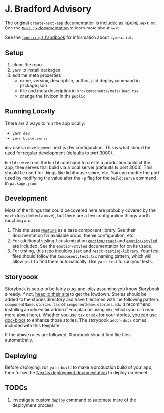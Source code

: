 # J. Bradford Advisory

The original `create-next-app` documentation is included as `README.next.md`.
See the [`Next.js` documentation](https://nextjs.org/docs/getting-started) to learn more about `next`.

See the [`typescript` handbook](https://www.typescriptlang.org/docs/handbook/2/basic-types.html) for information about `typescript`.

## Setup

1. clone the repo
1. `yarn` to install packages
1. edit the meta properties
   - name, version, description, author, and deploy command in package.json
   - title and meta description in `src/components/meta/Head.tsx`
   - change the favicon in the `public`

## Running Locally

There are 2 ways to run the app locally:

- `yarn dev`
- `yarn build:serve`

`dev` uses a `development` next.js dev configuration. This is what should be used for regular development (defaults to port 3000).

`build:serve` runs the `build` command to create a production build of the app, then serves that build via a local server (defaults to port 3003). This should be used for things like lighthouse score, etc. You can modify the port used by modifying the value after the `-p` flag for the `build:serve` command in `package.json`.

## Development

Most of the things that could be covered here are probably covered by the `next` docs (linked above), but there are a few configuration things worth touching on:

1. This site uses [`Mantine`](https://mantine.dev/) as a base component library. See their documentation for available props, theme configuration, etc.
2. For additional styling / customization [`emotion/react`](https://emotion.sh/docs/introduction) and [`emotion/styled`](https://emotion.sh/docs/styled) are included. See the `emotion/styled` documentation for on its usage.
3. For testing, this repo inculdes [`jest`](https://jestjs.io/docs/getting-started) and [`react-testing-library`](https://testing-library.com/docs/react-testing-library/intro/). Your test files should follow the `Component.test.tsx` naming pattern, which will allow `jest` to find them automatically. Use `yarn test` to run your tests.

## Storybook

Storybook is setup to be fairly plug-and-play assuming you know Storybook already. If not, [head to their site](https://storybook.js.org/docs/react/get-started/introduction) to get the lowdown. Stories should be added to the stories directory and have filenames with the following pattern: `componentName.stories.tsx` or `componentName.stories.mdx` (I recommend installing an `mdx` editor addon if you plan on using `mdx`, which you can read more about [here](https://storybook.js.org/docs/react/writing-docs/mdx)). Whether you use `tsx` or `mdx` for your stories, you can use [doc-blocs](https://storybook.js.org/docs/react/writing-docs/doc-blocks) to enhance those stories. The storybook `addon-docs` comes included with this template.

If the above rules are followed, Storybook should find the files automatically.

## Deploying

Before deploying, run `yarn build` to make a production build of your app, then follow the [Next.js deployment documentation](https://nextjs.org/docs/deployment) to deploy on Vercel.

## TODOs

1. Investigate custom `deploy` command to automate more of the deployment process
